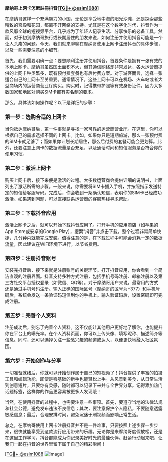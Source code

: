 **摩纳哥上网卡怎麽註冊抖音[[TG💪+ @esim1088](https://t.me/s/esim1088)]**

在摩纳哥这样一个充满魅力的小国，无论是享受地中海的阳光沙滩，还是探索那些精致的宫殿和花园，都离不开网络的支持。尤其是在这个数字化时代，抖音作为一款风靡全球的短视频平台，几乎成为了年轻人记录生活、分享快乐的必备工具。然而，对于初到摩纳哥旅行或长期居住的朋友来说，如何注册并使用抖音可能是一个让人头疼的问题。今天，我们就来聊聊在摩纳哥使用上网卡注册抖音的具体步骤，以及一些需要注意的小细节。

首先，我们需要明确一点：要想顺利注册并使用抖音，首要条件是拥有一张有效的本地上网卡。摩纳哥虽然国土面积不大，但其通信网络却非常发达，各大运营商提供的上网卡种类繁多，既有预付费套餐也有后付费方案。对于游客而言，选择一张适合自己的上网卡至关重要。通常情况下，这些上网卡可以在机场、火车站或者大型商场内的运营商营业厅购买。购买时，记得携带护照等有效身份证件，因为大多数国家和地区对购买SIM卡都有实名制的要求。

那么，具体该如何操作呢？以下是详细的步骤：

### 第一步：选购合适的上网卡

当你抵达摩纳哥后，第一件事就是寻找一家可靠的运营商营业厅。在这里，你可以根据自己的需求选择不同的上网卡。比如，如果你只是短期旅游，那么一张预付费的SIM卡就足够了；而如果你计划长期居住，那么后付费的套餐可能会更划算。此外，还要注意上网卡的数据流量是否充足，以及通话时间和短信服务是否符合你的使用习惯。

### 第二步：激活上网卡

购买上网卡后，接下来便是激活的过程。大多数运营商会提供详细的说明书，上面列出了激活所需的步骤。一般来说，你需要将SIM卡插入手机，并按照指示发送特定的短信给客服号码。完成后，你会收到一条确认短信，表明你的SIM卡已经成功激活。如果遇到问题，可以直接联系运营商的客服热线寻求帮助。

### 第三步：下载抖音应用

激活上网卡之后，就可以开始下载抖音应用了。打开手机的应用商店（如苹果的App Store或安卓的Google Play），搜索“抖音”并点击下载。整个过程非常简单快捷，几分钟内就能完成安装。值得注意的是，在下载过程中可能会消耗一定的数据流量，因此建议在WiFi环境下进行，以节省费用。

### 第四步：注册抖音账号

安装完抖音后，接下来就是注册账号的关键环节。打开抖音应用，你会看到一个简洁直观的注册界面。抖音支持多种方式注册，包括手机号码注册、邮箱注册以及第三方社交平台授权登录（如微信、QQ等）。对于摩纳哥用户来说，最常用的方式还是通过手机号码注册。输入正确的国际区号（摩纳哥的区号为+377）和手机号码后，系统会发送一条验证码短信到你的手机上。输入验证码后，设置密码即可完成注册。

### 第五步：完善个人资料

注册成功后，别忘了完善个人资料。这不仅能让其他用户更好地了解你，也能提升你在平台上的曝光率。在个人资料页面，你可以上传头像、填写昵称、描述简介等信息。同时，还可以选择关注一些感兴趣的频道或达人，以便更快地融入社区氛围。

### 第六步：开始创作与分享

一切准备就绪后，你就可以开始创作属于自己的短视频了！抖音提供了丰富的拍摄工具和编辑功能，即使是零基础的新手也能轻松上手。从风景到美食，从日常生活到创意短片，只要你有灵感，随时都可以记录下来并与全世界分享。记得添加热门话题标签，这样你的作品更容易被更多人发现哦！

当然，在使用抖音的过程中，也需要注意一些事项。首先，要遵守当地的法律法规和社会公德，避免发布违法不良信息；其次，要注意保护个人隐私，不要随意透露敏感信息；最后，合理安排时间，避免沉迷于刷视频而影响正常生活。

总之，在摩纳哥使用上网卡注册抖音并不是一件难事，只要按照上述步骤一步步来，很快就能享受到这款流行应用带来的乐趣。无论你是来摩纳哥度假放松，还是在这里工作学习，抖音都能成为你记录美好时光的最佳伙伴。赶紧行动起来吧，让我们一起在抖音的世界里留下属于自己的精彩瞬间！

[[TG💪+ @esim1088](https://t.me/s/esim1088) ![Image](https://i.postimg.cc/4NQfJmqS/Snipaste-2025-05-13-00-14-12.png)]